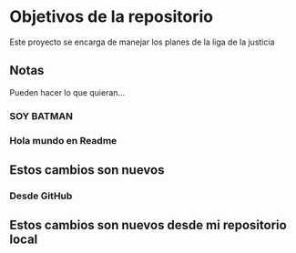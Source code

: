 # Objetivos de la repositorio

Este proyecto se encarga de manejar los planes de la liga de la justicia


## Notas
Pueden hacer lo que quieran...

### SOY BATMAN

### Hola mundo en Readme

## Estos cambios son nuevos

### Desde GitHub
## Estos cambios son nuevos desde mi repositorio local


